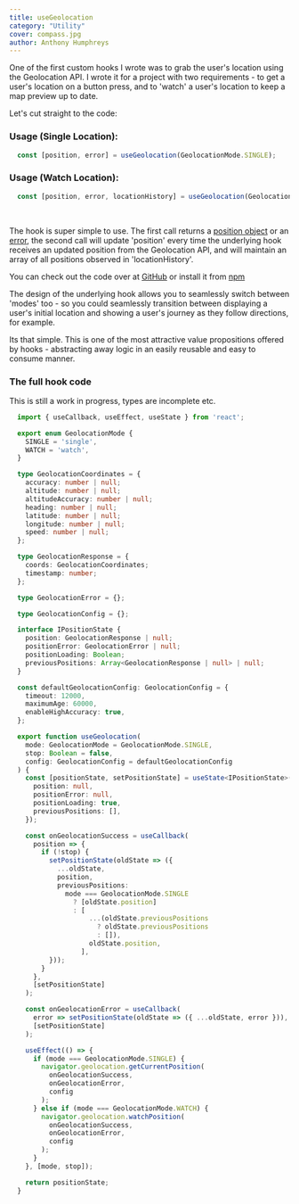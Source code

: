 ```yaml
---
title: useGeolocation
category: "Utility"
cover: compass.jpg
author: Anthony Humphreys
---
```


One of the first custom hooks I wrote was to grab the user's location using the Geolocation API. I wrote it for a project with two requirements - to get a user's location on a button press, and to 'watch' a user's location to keep a map preview up to date.

Let's cut straight to the code:

### Usage (Single Location):

```TypeScript
  const [position, error] = useGeolocation(GeolocationMode.SINGLE);
```

### Usage (Watch Location):

```TypeScript
  const [position, error, locationHistory] = useGeolocation(GeolocationMode.WATCH);
```

<br>

The hook is super simple to use. The first call returns a [position object](https://developer.mozilla.org/en-US/docs/Web/API/GeolocationPosition) or an [error](https://developer.mozilla.org/en-US/docs/Web/API/GeolocationPositionError), the second call will update 'position' every time the underlying hook receives an updated position from the Geolocation API, and will maintain an array of all positions observed in 'locationHistory'.

You can check out the code over at [GitHub](https://github.com/anthonyhumphreys/hooks) or install it from [npm](https://www.npmjs.com/package/@anthonyhumphreys/hooks)

The design of the underlying hook allows you to seamlessly switch between 'modes' too - so you could seamlessly transition between displaying a user's initial location and showing a user's journey as they follow directions, for example.

Its that simple. This is one of the most attractive value propositions offered by hooks - abstracting away logic in an easily reusable and easy to consume manner.

### The full hook code

This is still a work in progress, types are incomplete etc.

```TypeScript
  import { useCallback, useEffect, useState } from 'react';

  export enum GeolocationMode {
    SINGLE = 'single',
    WATCH = 'watch',
  }

  type GeolocationCoordinates = {
    accuracy: number | null;
    altitude: number | null;
    altitudeAccuracy: number | null;
    heading: number | null;
    latitude: number | null;
    longitude: number | null;
    speed: number | null;
  };

  type GeolocationResponse = {
    coords: GeolocationCoordinates;
    timestamp: number;
  };

  type GeolocationError = {};

  type GeolocationConfig = {};

  interface IPositionState {
    position: GeolocationResponse | null;
    positionError: GeolocationError | null;
    positionLoading: Boolean;
    previousPositions: Array<GeolocationResponse | null> | null;
  }

  const defaultGeolocationConfig: GeolocationConfig = {
    timeout: 12000,
    maximumAge: 60000,
    enableHighAccuracy: true,
  };

  export function useGeolocation(
    mode: GeolocationMode = GeolocationMode.SINGLE,
    stop: Boolean = false,
    config: GeolocationConfig = defaultGeolocationConfig
  ) {
    const [positionState, setPositionState] = useState<IPositionState>({
      position: null,
      positionError: null,
      positionLoading: true,
      previousPositions: [],
    });

    const onGeolocationSuccess = useCallback(
      position => {
        if (!stop) {
          setPositionState(oldState => ({
            ...oldState,
            position,
            previousPositions:
              mode === GeolocationMode.SINGLE
                ? [oldState.position]
                : [
                    ...(oldState.previousPositions
                      ? oldState.previousPositions
                      : []),
                    oldState.position,
                  ],
          }));
        }
      },
      [setPositionState]
    );

    const onGeolocationError = useCallback(
      error => setPositionState(oldState => ({ ...oldState, error })),
      [setPositionState]
    );

    useEffect(() => {
      if (mode === GeolocationMode.SINGLE) {
        navigator.geolocation.getCurrentPosition(
          onGeolocationSuccess,
          onGeolocationError,
          config
        );
      } else if (mode === GeolocationMode.WATCH) {
        navigator.geolocation.watchPosition(
          onGeolocationSuccess,
          onGeolocationError,
          config
        );
      }
    }, [mode, stop]);

    return positionState;
  }

```
